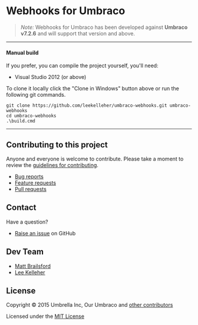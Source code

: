 # Webhooks for Umbraco



> *Note:* Webhooks for Umbraco has been developed against **Umbraco v7.2.6** and will support that version and above.

---

#### Manual build

If you prefer, you can compile the project yourself, you'll need:

* Visual Studio 2012 (or above)

To clone it locally click the "Clone in Windows" button above or run the following git commands.

	git clone https://github.com/leekelleher/umbraco-webhooks.git umbraco-webhooks
	cd umbraco-webhooks
	.\build.cmd

---

## Contributing to this project

Anyone and everyone is welcome to contribute. Please take a moment to review the [guidelines for contributing](CONTRIBUTING.md).

* [Bug reports](CONTRIBUTING.md#bugs)
* [Feature requests](CONTRIBUTING.md#features)
* [Pull requests](CONTRIBUTING.md#pull-requests)


## Contact

Have a question?

* [Raise an issue](https://github.com/leekelleher/umbraco-webhooks/issues) on GitHub


## Dev Team

* [Matt Brailsford](https://github.com/mattbrailsford)
* [Lee Kelleher](https://github.com/leekelleher)


## License

Copyright &copy; 2015 Umbrella Inc, Our Umbraco and [other contributors](https://github.com/leekelleher/umbraco-webhooks/graphs/contributors)

Licensed under the [MIT License](LICENSE.md)
